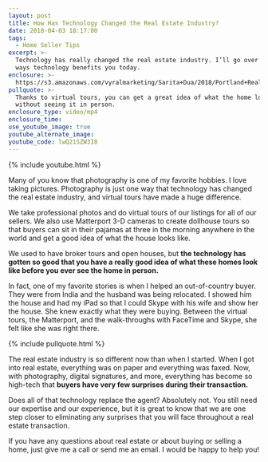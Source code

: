 ```yaml
---
layout: post
title: How Has Technology Changed the Real Estate Industry?
date: 2018-04-03 18:17:00
tags:
  - Home Seller Tips
excerpt: >-
  Technology has really changed the real estate industry. I’ll go over a few
  ways technology benefits you today.
enclosure: >-
  https://s3.amazonaws.com/vyralmarketing/Sarita+Dua/2018/Portland+Real+Estate+Agent-+VIRTUAL+TOUR.mp4
pullquote: >-
  Thanks to virtual tours, you can get a great idea of what the home looks like
  without seeing it in person.
enclosure_type: video/mp4
enclosure_time:
use_youtube_image: true
youtube_alternate_image:
youtube_code: lwQ21SZW3I8
---
```


{% include youtube.html %}

Many of you know that photography is one of my favorite hobbies. I love taking pictures. Photography is just one way that technology has changed the real estate industry, and virtual tours have made a huge difference.

We take professional photos and do virtual tours of our listings for all of our sellers. We also use Matterport 3-D cameras to create dollhouse tours so that buyers can sit in their pajamas at three in the morning anywhere in the world and get a good idea of what the house looks like.

We used to have broker tours and open houses, but **the technology has gotten so good that you have a really good idea of what these homes look like before you ever see the home in person.**

In fact, one of my favorite stories is when I helped an out-of-country buyer. They were from India and the husband was being relocated. I showed him the house and had my iPad so that I could Skype with his wife and show her the house. She knew exactly what they were buying. Between the virtual tours, the Matterport, and the walk-throughs with FaceTime and Skype, she felt like she was right there.

{% include pullquote.html %}

The real estate industry is so different now than when I started. When I got into real estate, everything was on paper and everything was faxed. Now, with photography, digital signatures, and more, everything has become so high-tech that **buyers have very few surprises during their transaction.**

Does all of that technology replace the agent? Absolutely not. You still need our expertise and our experience, but it is great to know that we are one step closer to eliminating any surprises that you will face throughout a real estate transaction.

If you have any questions about real estate or about buying or selling a home, just give me a call or send me an email. I would be happy to help you!